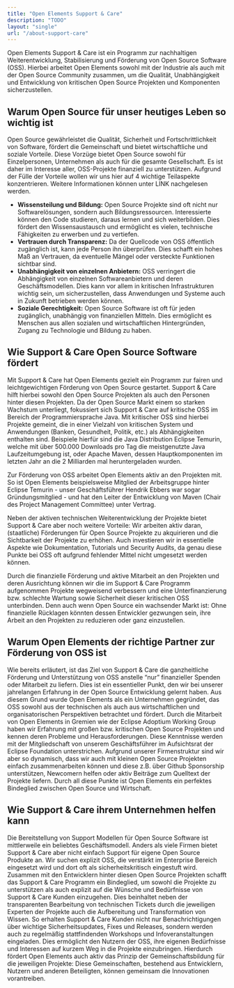 ```yaml
---
title: "Open Elements Support & Care"
description: "TODO"
layout: "single"
url: "/about-support-care"
---
```


Open Elements Support & Care ist ein Programm zur nachhaltigen Weiterentwicklung, Stabilisierung und Förderung von
Open Source Software (OSS). Hierbei arbeitet Open Elements sowohl mit der Industrie als auch mit der Open Source
Community zusammen, um die Qualität, Unabhängigkeit und Entwicklung von kritischen Open Source Projekten und Komponenten
sicherzustellen.

## Warum Open Source für unser heutiges Leben so wichtig ist

Open Source gewährleistet die Qualität, Sicherheit und Fortschrittlichkeit von Software, fördert die Gemeinschaft und
bietet wirtschaftliche und soziale Vorteile. Diese Vorzüge bietet Open Source sowohl für Einzelpersonen, Unternehmen als
auch für die gesamte Gesellschaft. Es ist daher im Interesse aller, OSS-Projekte finanziell zu unterstützen. Aufgrund
der Fülle der Vorteile wollen wir uns hier auf 4 wichtige Teilaspekte konzentrieren. Weitere Informationen können unter
LINK nachgelesen werden.

- **Wissensteilung und Bildung:** Open Source Projekte sind oft nicht nur Softwarelösungen, sondern auch
  Bildungsressourcen. Interessierte können den Code studieren, daraus lernen und sich weiterbilden. Dies fördert den
  Wissensaustausch und ermöglicht es vielen, technische Fähigkeiten zu erwerben und zu vertiefen.
- **Vertrauen durch Transparenz:** Da der Quellcode von OSS öffentlich zugänglich ist, kann jede Person ihn überprüfen.
  Dies schafft ein hohes Maß an Vertrauen, da eventuelle Mängel oder versteckte Funktionen sichtbar sind.
- **Unabhängigkeit von einzelnen Anbietern:** OSS verringert die Abhängigkeit von einzelnen Softwareanbietern und deren
  Geschäftsmodellen. Dies kann vor allem in kritischen Infrastrukturen wichtig sein, um sicherzustellen, dass
  Anwendungen und Systeme auch in Zukunft betrieben werden können.
- **Soziale Gerechtigkeit:** Open Source Software ist oft für jeden zugänglich, unabhängig von finanziellen Mitteln.
  Dies ermöglicht es Menschen aus allen sozialen und wirtschaftlichen Hintergründen, Zugang zu Technologie und Bildung
  zu haben.

## Wie Support & Care Open Source Software fördert

Mit Support & Care hat Open Elements gezielt ein Programm zur fairen und leichtgewichtigen Förderung von Open Source
gestartet. Support & Care hilft hierbei sowohl den Open Source Projekten als auch den Personen hinter diesen Projekten.
Da der Open Source Markt einem so starken Wachstum unterliegt, fokussiert sich Support & Care auf kritische OSS im
Bereich der Programmiersprache Java. Mit kritischer OSS sind hierbei Projekte gemeint, die in einer Vielzahl von
kritischen System und Anwendungen (Banken, Gesundheit, Politik, etc.) als Abhängigkeiten enthalten sind. Beispiele
hierfür sind die Java Distribution Eclipse Temurin, welche mit über 500.000 Downloads pro Tag die meistgenutzte Java
Laufzeitumgebung ist, oder Apache Maven, dessen Hauptkomponenten im letzten Jahr an die 2 Milliarden mal heruntergeladen
wurden.

Zur Förderung von OSS arbeitet Open Elements aktiv an den Projekten mit. So ist Open Elements beispielsweise Mitglied
der Arbeitsgruppe hinter Eclipse Temurin - unser Geschäftsführer Hendrik Ebbers war sogar Gründungsmitglied - und hat
den Leiter der Entwicklung von Maven (Chair des Project Management Committee) unter Vertrag.

Neben der aktiven technischen Weiterentwicklung der Projekte bietet Support & Care aber noch weitere Vorteile: Wir
arbeiten aktiv daran, (staatliche) Förderungen für Open Source Projekte zu akquirieren und die Sichtbarkeit der Projekte
zu erhöhen. Auch investieren wir in essentielle Aspekte wie Dokumentation, Tutorials und Security Audits, da genau diese
Punkte bei OSS oft aufgrund fehlender Mittel nicht umgesetzt werden können.

Durch die finanzielle Förderung und aktive Mitarbeit an den Projekten und deren Ausrichtung können wir die im Support &
Care Programm aufgenommen Projekte wegweisend verbessern und eine Unterfinanzierung bzw. schlechte Wartung sowie
Sicherheit dieser kritischen OSS unterbinden. Denn auch wenn Open Source ein wachsender Markt ist: Ohne finanzielle
Rücklagen könnten dessen Entwickler gezwungen sein, ihre Arbeit an den Projekten zu reduzieren oder ganz einzustellen.

## Warum Open Elements der richtige Partner zur Förderung von OSS ist

Wie bereits erläutert, ist das Ziel von Support & Care die ganzheitliche Förderung und Unterstützung von OSS anstelle
“nur” finanzieller Spenden oder Mitarbeit zu liefern. Dies ist ein essentieller Punkt, den wir bei unserer jahrelangen
Erfahrung in der Open Source Entwicklung gelernt haben. Aus diesem Grund wurde Open Elements als ein Unternehmen
gegründet, das OSS sowohl aus der technischen als auch aus wirtschaftlichen und organisatorischen Perspektiven
betrachtet und fördert. Durch die Mitarbeit von Open Elements in Gremien wie der Eclipse Adoptium Working Group haben
wir Erfahrung mit großen bzw. kritischen Open Source Projekten und kennen deren Probleme und Herausforderungen. Diese
Kenntnisse werden mit der Mitgliedschaft von unserem Geschäftsführer im Aufsichtsrat der Eclipse Foundation
unterstrichen. Aufgrund unserer Firmenstruktur sind wir aber so dynamisch, dass wir auch mit kleinen Open Source
Projekten einfach zusammenarbeiten können und diese z.B. über Github Sponsorship unterstützen, Newcomern helfen oder
aktiv Beiträge zum Quelltext der Projekte liefern. Durch all diese Punkte ist Open Elements ein perfektes Bindeglied
zwischen Open Source und Wirtschaft.

## Wie Support & Care ihrem Unternehmen helfen kann

Die Bereitstellung von Support Modellen für Open Source Software ist mittlerweile ein beliebtes Geschäftsmodell. Anders
als viele Firmen bietet Support & Care aber nicht einfach Support für eigene Open Source Produkte an. Wir suchen
explizit OSS, die verstärkt im Enterprise Bereich eingesetzt wird und dort oft als sicherheitskritisch eingestuft wird.
Zusammen mit den Entwicklern hinter diesen Open Source Projekten schafft das Support & Care Programm ein Bindeglied, um
sowohl die Projekte zu unterstützen als auch explizit auf die Wünsche und Bedürfnisse von Support & Care Kunden
einzugehen. Dies beinhaltet neben der transparenten Bearbeitung von technischen Tickets durch die jeweiligen Experten
der Projekte auch die Aufbereitung und Transformation von Wissen. So erhalten Support & Care Kunden nicht nur
Benachrichtigungen über wichtige Sicherheitsupdates, Fixes und Releases, sondern werden auch zu regelmäßig
stattfindenden Workshops und Infoveranstaltungen eingeladen. Dies ermöglicht den Nutzern der OSS, ihre eigenen
Bedürfnisse und Interessen auf kurzem Weg in die Projekte einzubringen. Hierdurch fördert Open Elements auch aktiv das
Prinzip der Gemeinschaftsbildung für die jeweiligen Projekte: Diese Gemeinschaften, bestehend aus Entwicklern, Nutzern
und anderen Beteiligten, können gemeinsam die Innovationen vorantreiben.
